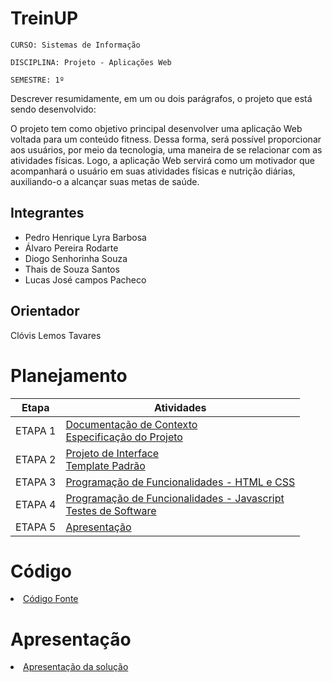 # TreinUP

`CURSO: Sistemas de Informação`

`DISCIPLINA: Projeto - Aplicações Web`

`SEMESTRE: 1º`

Descrever resumidamente, em um ou dois parágrafos, o projeto que está sendo desenvolvido:

O projeto tem como objetivo principal desenvolver uma aplicação Web voltada para um conteúdo fitness. Dessa forma, será possível proporcionar aos usuários, por meio da tecnologia, uma maneira de se relacionar com as atividades físicas. Logo, a aplicação Web servirá como um motivador que acompanhará o usuário em suas atividades físicas e nutrição diárias, auxiliando-o a alcançar suas metas de saúde.

## Integrantes


* Pedro Henrique Lyra Barbosa
* Álvaro Pereira Rodarte
* Diogo Senhorinha Souza
* Thais de Souza Santos
* Lucas José campos Pacheco


## Orientador

Clóvis Lemos Tavares

# Planejamento

| Etapa         | Atividades |
|  :----:   | ----------- |
| ETAPA 1         |[Documentação de Contexto](docs/context.md) <br> [Especificação do Projeto](docs/especification.md) |
| ETAPA 2         |[Projeto de Interface](docs/interface.md) <br> [Template Padrão](docs/template.md) |
| ETAPA 3         |[Programação de Funcionalidades - HTML e CSS](docs/development.md) |
| ETAPA 4        |[Programação de Funcionalidades - Javascript](docs/development.md) <br> [Testes de Software ](docs/tests.md) |
| ETAPA 5         | [Apresentação](presentation/README.md) |

# Código

<li><a href="src/README.md"> Código Fonte</a></li>

# Apresentação

<li><a href="presentation/README.md"> Apresentação da solução</a></li>
